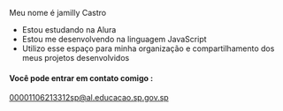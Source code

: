 Meu nome é jamilly Castro

- Estou estudando na Alura
- Estou me desenvolvendo na linguagem JavaScript
- Utilizo esse espaço para minha organização e compartilhamento dos meus projetos desenvolvidos
#### Você pode entrar em contato comigo :

00001106213312sp@al.educacao.sp.gov.sp
